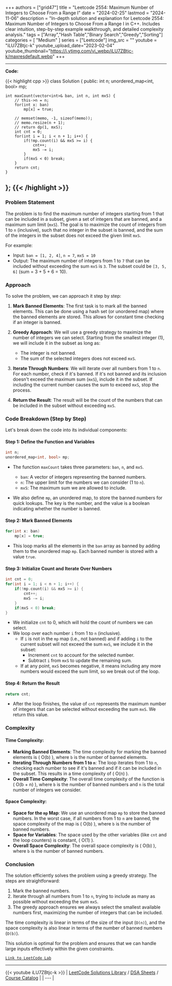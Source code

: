 
+++
authors = ["grid47"]
title = "Leetcode 2554: Maximum Number of Integers to Choose From a Range I"
date = "2024-02-25"
lastmod = "2024-11-06"
description = "In-depth solution and explanation for Leetcode 2554: Maximum Number of Integers to Choose From a Range I in C++. Includes clear intuition, step-by-step example walkthrough, and detailed complexity analysis."
tags = ["Array","Hash Table","Binary Search","Greedy","Sorting"]
categories = [
    "Medium"
]
series = ["Leetcode"]
img_src = ""
youtube = "iLU7ZBtjc-k"
youtube_upload_date="2023-02-04"
youtube_thumbnail="https://i.ytimg.com/vi_webp/iLU7ZBtjc-k/maxresdefault.webp"
+++



---
**Code:**

{{< highlight cpp >}}
class Solution {
public:
    int n;
    unordered_map<int, bool> mp;
    
    int maxCount(vector<int>& ban, int n, int mxS) {
        // this->n = n;
        for(int x: ban)
            mp[x] = true;

        // memset(memo, -1, sizeof(memo));
        // memo.resize(n + 1);
        // return dp(1, mxS);
        int cnt = 0;
        for(int i = 1; i < n + 1; i++) {
            if(!mp.count(i) && mxS >= i) {
                cnt++;
                mxS -= i;
            }
            if(mxS < 0) break;
        }
        return cnt;
    }
};
{{< /highlight >}}
---

### Problem Statement

The problem is to find the maximum number of integers starting from 1 that can be included in a subset, given a set of integers that are banned, and a maximum sum limit (`mxS`). The goal is to maximize the count of integers from 1 to `n` (inclusive), such that no integer in the subset is banned, and the sum of the integers in the subset does not exceed the given limit `mxS`.

For example:
- Input: `ban = [1, 2, 4]`, `n = 7`, `mxS = 10`
- Output: The maximum number of integers from 1 to `7` that can be included without exceeding the sum `mxS` is `3`. The subset could be `[3, 5, 6]` (sum = 3 + 5 + 6 = 10).

### Approach

To solve the problem, we can approach it step by step:

1. **Mark Banned Elements**: The first task is to mark all the banned elements. This can be done using a hash set (or unordered map) where the banned elements are stored. This allows for constant time checking if an integer is banned.

2. **Greedy Approach**: We will use a greedy strategy to maximize the number of integers we can select. Starting from the smallest integer (1), we will include it in the subset as long as:
   - The integer is not banned.
   - The sum of the selected integers does not exceed `mxS`.

3. **Iterate Through Numbers**: We will iterate over all numbers from 1 to `n`. For each number, check if it's banned. If it's not banned and its inclusion doesn't exceed the maximum sum (`mxS`), include it in the subset. If including the current number causes the sum to exceed `mxS`, stop the process.

4. **Return the Result**: The result will be the count of the numbers that can be included in the subset without exceeding `mxS`.

### Code Breakdown (Step by Step)

Let's break down the code into its individual components:

#### Step 1: Define the Function and Variables

```cpp
int n;
unordered_map<int, bool> mp;
```
- The function `maxCount` takes three parameters: `ban`, `n`, and `mxS`.
  - `ban`: A vector of integers representing the banned numbers.
  - `n`: The upper limit for the numbers we can consider (1 to `n`).
  - `mxS`: The maximum sum we are allowed to include.

- We also define `mp`, an unordered map, to store the banned numbers for quick lookups. The key is the number, and the value is a boolean indicating whether the number is banned.

#### Step 2: Mark Banned Elements

```cpp
for(int x: ban)
    mp[x] = true;
```
- This loop marks all the elements in the `ban` array as banned by adding them to the unordered map `mp`. Each banned number is stored with a value `true`.

#### Step 3: Initialize Count and Iterate Over Numbers

```cpp
int cnt = 0;
for(int i = 1; i < n + 1; i++) {
    if(!mp.count(i) && mxS >= i) {
        cnt++;
        mxS -= i;
    }
    if(mxS < 0) break;
}
```
- We initialize `cnt` to 0, which will hold the count of numbers we can select.
- We loop over each number `i` from 1 to `n` (inclusive).
  - If `i` is not in the `mp` map (i.e., not banned) and if adding `i` to the current subset will not exceed the sum `mxS`, we include it in the subset:
    - Increment `cnt` to account for the selected number.
    - Subtract `i` from `mxS` to update the remaining sum.
  - If at any point, `mxS` becomes negative, it means including any more numbers would exceed the sum limit, so we break out of the loop.

#### Step 4: Return the Result

```cpp
return cnt;
```
- After the loop finishes, the value of `cnt` represents the maximum number of integers that can be selected without exceeding the sum `mxS`. We return this value.

### Complexity

#### Time Complexity:
- **Marking Banned Elements**: The time complexity for marking the banned elements is \( O(b) \), where `b` is the number of banned elements.
- **Iterating Through Numbers from 1 to `n`**: The loop iterates from 1 to `n`, checking each number to see if it's banned and if it can be included in the subset. This results in a time complexity of \( O(n) \).
- **Overall Time Complexity**: The overall time complexity of the function is \( O(b + n) \), where `b` is the number of banned numbers and `n` is the total number of integers we consider.

#### Space Complexity:
- **Space for the `mp` Map**: We use an unordered map `mp` to store the banned numbers. In the worst case, if all numbers from 1 to `n` are banned, the space complexity of the map is \( O(b) \), where `b` is the number of banned numbers.
- **Space for Variables**: The space used by the other variables (like `cnt` and the loop counters) is constant, \( O(1) \).
- **Overall Space Complexity**: The overall space complexity is \( O(b) \), where `b` is the number of banned numbers.

### Conclusion

The solution efficiently solves the problem using a greedy strategy. The steps are straightforward:
1. Mark the banned numbers.
2. Iterate through all numbers from 1 to `n`, trying to include as many as possible without exceeding the sum `mxS`.
3. The greedy approach ensures we always select the smallest available numbers first, maximizing the number of integers that can be included.

The time complexity is linear in terms of the size of the input (`O(n)`), and the space complexity is also linear in terms of the number of banned numbers (`O(b)`).

This solution is optimal for the problem and ensures that we can handle large inputs effectively within the given constraints.

[`Link to LeetCode Lab`](https://leetcode.com/problems/maximum-number-of-integers-to-choose-from-a-range-i/description/)

---
{{< youtube iLU7ZBtjc-k >}}
| [LeetCode Solutions Library](https://grid47.xyz/leetcode/) / [DSA Sheets](https://grid47.xyz/sheets/) / [Course Catalog](https://grid47.xyz/courses/) |
| --- |
